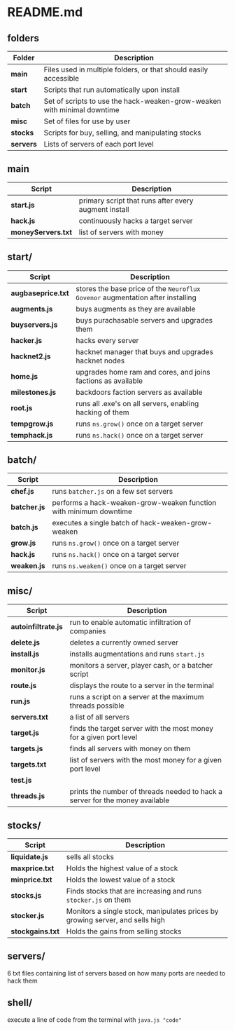 # README.md

## folders
|Folder|Description|
|------|-----------|
|**main**|Files used in multiple folders, or that should easily accessible|
|**start**|Scripts that run automatically upon install|
|**batch**|Set of scripts to use the hack-weaken-grow-weaken with minimal downtime|
|**misc**|Set of files for use by user|
|**stocks**|Scripts for buy, selling, and manipulating stocks|
|**servers**|Lists of servers of each port level|

## main
| Script | Description |
| --------- | ----------|
|**start.js**|primary script that runs after every augment install|
|**hack.js**|continuously hacks a target server|
|**moneyServers.txt**|list of servers with money|

## start/
| Script | Description |
| ------ | ----------- |
|**augbaseprice.txt**|stores the base price of the `Neuroflux Govenor` augmentation after installing|
|**augments.js**|buys augments as they are available|
|**buyservers.js**|buys purachasable servers and upgrades them|
|**hacker.js**|hacks every server|
|**hacknet2.js**|hacknet manager that buys and upgrades hacknet nodes|
|**home.js**|upgrades home ram and cores, and joins factions as available|
|**milestones.js**|backdoors faction servers as available|
|**root.js**|runs all .exe's on all servers, enabling hacking of them|
|**tempgrow.js**|runs `ns.grow()` once on a target server|
|**temphack.js**|runs `ns.hack()` once on a target server|

## batch/
| Script | Description |
| ------ | ----------- |
|**chef.js**|runs `batcher.js` on a few set servers|
|**batcher.js**|performs a hack-weaken-grow-weaken function with minimum downtime|
|**batch.js**|executes a single batch of hack-weaken-grow-weaken|
|**grow.js**|runs `ns.grow()` once on a target server|
|**hack.js**|runs `ns.hack()` once on a target server|
|**weaken.js**|runs `ns.weaken()` once on a target server|

## misc/
| Script | Description |
| ------ | ----------- |
|**autoinfiltrate.js**|run to enable automatic infiltration of companies|
|**delete.js**|deletes a currently owned server|
|**install.js**|installs augmentations and runs `start.js`|
|**monitor.js**|monitors a server, player cash, or a batcher script|
|**route.js**|displays the route to a server in the terminal|
|**run.js**|runs a script on a server at the maximum threads possible|
|**servers.txt**|a list of all servers|
|**target.js**|finds the target server with the most money for a given port level|
|**targets.js**|finds all servers with money on them|
|**targets.txt**|list of servers with the most money for a given port level|
|**test.js**||
|**threads.js**|prints the number of threads needed to hack a server for the money available|

## stocks/
| Script | Description |
| ------ | ----------- |
|**liquidate.js**|sells all stocks|
|**maxprice.txt**|Holds the highest value of a stock|
|**minprice.txt**|Holds the lowest value of a stock|
|**stocks.js**|Finds stocks that are increasing and runs `stocker.js` on them|
|**stocker.js**|Monitors a single stock, manipulates prices by growing server, and sells high|
|**stockgains.txt**|Holds the gains from selling stocks|

## servers/
6 txt files containing list of servers based on how many ports are needed to hack them
## shell/
execute a line of code from the terminal with `java.js "code"`

